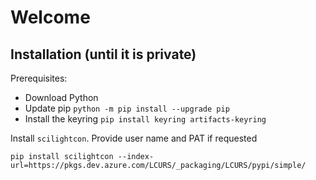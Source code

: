 ﻿# Welcome

## Installation (until it is private)

Prerequisites:

 - Download Python
 - Update pip `python -m pip install --upgrade pip`
 - Install the keyring `pip install keyring artifacts-keyring`

 Install `scilightcon`. Provide user name and PAT if requested
 ```
 pip install scilightcon --index-url=https://pkgs.dev.azure.com/LCURS/_packaging/LCURS/pypi/simple/
 ```
